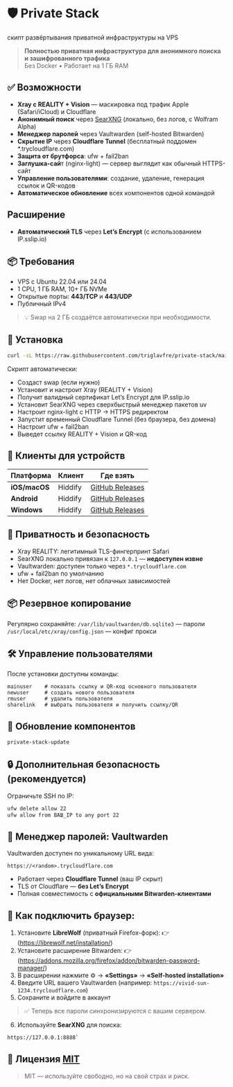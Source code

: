 # 🛡️ Private Stack
скипт развёртывания приватной инфраструктуры на VPS

> **Полностью приватная инфраструктура для анонимного поиска и зашифрованного трафика**  
> Без Docker • Работает на 1 ГБ RAM

##  ✅ Возможности
- **Xray с REALITY + Vision** — маскировка под трафик Apple (Safari/iCloud) и Cloudflare
- **Анонимный поиск** через [SearXNG](https://github.com/searxng/searxng) (локально, без логов, с Wolfram Alpha)
- **Менеджер паролей** через Vaultwarden (self-hosted Bitwarden)
- **Скрытие IP** через **Cloudflare Tunnel** (бесплатный поддомен *.trycloudflare.com)
- **Защита от брутфорса**: ufw + fail2ban
- **Заглушка-сай**т (nginx-light) — сервер выглядит как обычный HTTPS-сайт
- **Управление пользователями**: создание, удаление, генерация ссылок и QR-кодов
- **Автоматическое обновление** всех компонентов одной командой

## Расширение

- **Автоматический TLS** через **Let’s Encrypt** (с использованием IP.sslip.io)

## 📦 Требования
- VPS с Ubuntu 22.04 или 24.04
- 1 CPU, 1 ГБ RAM, 10+ ГБ NVMe
- Открытые порты: **443/TCP** и **443/UDP**
- Публичный IPv4
> 💡 Swap на 2 ГБ создаётся автоматически при необходимости.

## 🚀 Установка

```bash
curl -sL https://raw.githubusercontent.com/triglavfre/private-stack/main/install | bash
```
Скрипт автоматически:

- Создаст swap (если нужно)
- Установит и настроит Xray (REALITY + Vision)
- Получит валидный сертификат Let’s Encrypt для IP.sslip.io
- Установит SearXNG через сверхбыстрый менеджер пакетов uv
- Настроит nginx-light с HTTP → HTTPS редиректом
- Запустит временный Cloudflare Tunnel (без браузера, без домена)
- Настроит ufw + fail2ban
- Выведет ссылку REALITY + Vision и QR-код

## 📱 Клиенты для устройств

| Платформа     | Клиент   | Где взять                     |
|---------------|----------|-------------------------------|
| **iOS/macOS** | Hiddify  | [GitHub Releases](https://github.com/hiddify/hiddify-app/releases)|
| **Android**   | Hiddify  | [GitHub Releases](https://github.com/hiddify/hiddify-app/releases) |
| **Windows**   | Hiddify  | [GitHub Releases](https://github.com/hiddify/hiddify-app/releases) |

## 🔐 Приватность и безопасность
- Xray REALITY: легитимный TLS-фингерпринт Safari
- SearXNG локально привязан к `127.0.0.1` — **недоступен извне**
- Vaultwarden: доступен только через `*.trycloudflare.com`
- ufw + fail2ban по умолчанию
- Нет Docker, нет логов, нет облачных зависимостей

## 📦 Резервное копирование
Регулярно сохраняйте:
`/var/lib/vaultwarden/db.sqlite3` — пароли
`/usr/local/etc/xray/config.json` — конфиг прокси

## 🛠 Управление пользователями

После установки доступны команды:
```
mainuser    # показать ссылку и QR-код основного пользователя
newuser     # создать нового пользователя
rmuser      # удалить пользователя
sharelink   # выбрать пользователя и получить ссылку/QR
```
## 🔄 Обновление компонентов

```bash
private-stack-update
```
## 🔒 Дополнительная безопасность (рекомендуется)

Ограничьте SSH по IP:
```bash
ufw delete allow 22
ufw allow from ВАШ_IP to any port 22
```
## 🔑 Менеджер паролей: Vaultwarden
Vaultwarden доступен по уникальному URL вида:
```
https://<random>.trycloudflare.com
```
- Работает через **Cloudflare Tunnel** (ваш IP скрыт)
- TLS от Cloudflare — **без Let’s Encrypt**
- Полная совместимость с **официальными Bitwarden-клиентами**

## 🔗 Как подключить браузер:
1. Установите **LibreWolf** (приватный Firefox-форк):
👉 (https://librewolf.net/installation/)
2. Установите расширение Bitwarden:
👉(https://addons.mozilla.org/firefox/addon/bitwarden-password-manager/)
3. В расширении нажмите ⚙️ → **«Settings»** → **«Self-hosted installation»**
4. Введите URL вашего Vaultwarden (например: `https://vivid-sun-1234.trycloudflare.com`)
5. Сохраните и войдите в аккаунт
> ✅ Теперь все пароли синхронизируются с вашим сервером.
6. Используйте **SearXNG** для поиска:
```bash
https://127.0.0.1:8888`
```

## 📜 Лицензия [MIT](LICENSE)
>MIT — используйте свободно, но на свой страх и риск.
